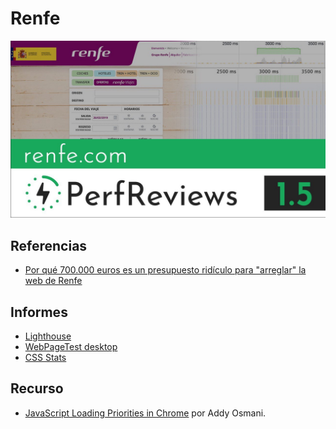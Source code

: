 # Renfe

[![PerfReviews 1.5](./poster.jpg)](https://www.youtube.com/watch?v=pi02YqNHjJs)

## Referencias

- [Por qué 700.000 euros es un presupuesto ridículo para "arreglar" la web de Renfe](https://www.xataka.com/empresas-y-economia/que-700-000-euros-presupuesto-ridiculo-para-arreglar-web-renfe)

## Informes

- [Lighthouse](https://lighthouse-dot-webdotdevsite.appspot.com/lh/html?url=http://www.renfe.com/)
- [WebPageTest desktop](https://www.webpagetest.org/result/190203_6W_f731e8558a0ba75cf55b33eae476cd6d/)
- [CSS Stats](https://cssstats.com/stats?url=http%3A%2F%2Frenfe.com&ua=Browser%20Default)

## Recurso

- [JavaScript Loading Priorities in Chrome](https://addyosmani.com/blog/script-priorities/) por Addy Osmani.
